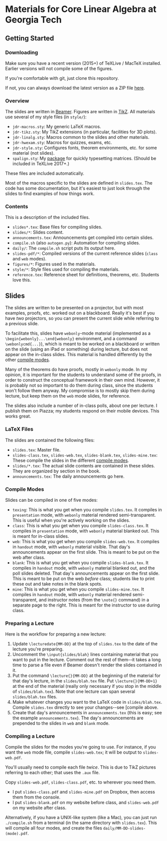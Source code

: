 
# Materials for Core Linear Algebra at Georgia Tech

## Getting Started

### Downloading

Make sure you have a recent version (2015+) of TeXLive / MacTeX installed.  Earlier versions will not compile some of the figures.

If you're comfortable with git, just clone this repository.

If not, you can always download the latest version as a ZIP file [here](https://github.com/QBobWatson/ref-155x/archive/master.zip).

### Overview

The slides are written in [Beamer](http://ctan.org/pkg/beamer).  Figures are written in [TikZ](http://ctan.org/pkg/pgf).  All materials use several of my style files (in `style/`):
* `jdr-macros.sty`: My generic LaTeX macros.
* `jdr-tikz.sty`: My TikZ extensions (in particular, facilities for 3D plots).
* `jdr-linalg.sty`: Macros common to the slides and other materials.
* `jdr-hwexam.sty`: Macros for quizzes, exams, etc.
* `jdr-style.sty`: Configures fonts, theorem environments, etc. for some material (not slides).
* `spalign.sty`: My [package](http://ctan.org/pkg/spalign) for quickly typesetting matrices.  (Should be included in TeXLive 2017+.)

These files are included automatically.

Most of the macros specific to the slides are defined in `slides.tex`.  The code has some documentation, but it's easiest to just look through the slides to find examples of how things work.

### Contents

This is a description of the included files.
* `slides*.tex`: Base files for compiling slides.
* `slides/*`: Slides content.
* `announcements.tex`: Announcements get compiled into certain slides.
* `compile.sh` (also `autogen.py`): Automation for compiling slides.
* `daily/`: The `compile.sh` script puts its output here.
* `slides-pdf/*`: Compiled versions of the current reference slides (`class` and `web` modes).
* `figures/*`: Figures used in the materials.
* `style/*`: Style files used for compiling the materials.
* `reference.tex`: Reference sheet for definitions, theorems, etc.  Students love this.

## Slides

The slides are written to be presented on a projector, but with most examples, proofs, etc. worked out on a blackboard.  Really it's best if you have *two* projectors, so you can present the current slide while referring to a previous slide.

To facilitate this, slides have `webonly`-mode material (implemented as a `\begin{webonly}...\end{webonly}` environment, and a command `\webonlycmd{...}`), which is meant to be worked on a blackboard or written on the slide (using an iPad or something) during lecture, but does not appear on the in-class slides.  This material is handled differently by the other [compile modes](#compile-modes).

Many of the theorems do have proofs, mostly in `webonly` mode.  In my opinion, it is important for the students to understand some of the proofs, in order to construct the conceptual framework in their own mind.  However, it is probably not so important to do them during class, since the students won't follow them anyway.  My compromise is to mostly skip them during lecture, but keep them on the `web` mode slides, for reference.

The slides also include a number of in-class polls, about one per lecture.  I publish them on Piazza; my students respond on their mobile devices.  This works great.

### LaTeX Files

The slides are contained the following files:
* `slides.tex`: Master file.
* `slides-class.tex`, `slides-web.tex`, `slides-blank.tex`, `slides-mine.tex`: These compile the slides in the different [compile modes](#compile-modes).
* `slides/*.tex`: The actual slide contents are contained in these slides.  They are organized by section in the book.
* `announcements.tex`: The daily announcements go here.

### Compile Modes

Slides can be compiled in one of five modes:
* `texing`: This is what you get when you compile `slides.tex`.  It compiles in `presentation` mode, with `webonly` material rendered semi-transparent.  This is useful when you're actively working on the slides.
* `class`: This is what you get when you compile `slides-class.tex`.  It compiles in `presentation` mode, with `webonly` material blanked out.  This is meant for in-class slides.
* `web`: This is what you get when you compile `slides-web.tex`.  It compiles in `handout` mode, with `webonly` material visible.  That day's announcements appear on the first slide.  This is meant to be put on the web after class.
* `blank`: This is what you get when you compile `slides-blank.tex`.  It compiles in `handout` mode, with `webonly` material blanked out, and the poll slides deleted.  That day's announcements appear on the first slide.  This is meant to be put on the web *before* class; students like to print these out and take notes in the blank spots.
* `mine`: This is what you get when you compile `slides-mine.tex`.  It compiles in `handout` mode, with `webonly` material rendered semi-transparent, and instructor notes (from the `\note{}` command) in a separate page to the right.  This is meant for the instructor to use during class.

### Preparing a Lecture

Here is the workflow for preparing a new lecture:
1. Update `\lecturedate{MM-DD}` at the top of `slides.tex` to the date of the lecture you're preparing.
2. Uncomment the `\input{slides/blah}` lines containing material that you want to put in the lecture.  Comment out the rest of them--it takes a long time to parse a file even if Beamer doesn't render the slides contained in it.
3. Put the command `\lecture{}{MM-DD}` at the beginning of the material for that day's lecture, in the `slides/blah.tex` file.  Put `\lecture{}{MM-DD+1}` at the end of the material (really only necessary if you stop in the middle of `slides/blah.tex`).  Note that one lecture can span several `slides/blah.tex` files.
4. Make whatever changes you want to the LaTeX code in `slides/blah.tex`.  Compile `slides.tex` directly to see your changes--see [compile above.
5. Create that day's announcements in `announcements.tex` (this is easy; see the example `announcements.tex`).  The day's announcements are prepended to the slides in `web` and `blank` mode.

### Compiling a Lecture

Compile the slides for the modes you're going to use.  For instance, if you want the `web` mode file, compile `slides-web.tex`; it will be output to `slides-web.pdf`.

You'll usually need to compile each file *twice*.  This is due to TikZ pictures referring to each other; that uses the `.aux` file.

Copy `slides-web.pdf`, `slides-class.pdf`, etc. to wherever you need them. 
* I put `slides-class.pdf` and `slides-mine.pdf` on Dropbox, then access them from the console.
* I put `slides-blank.pdf` on my website before class, and `slides-web.pdf` on my website after class.

Alternatively, if you have a UNIX-like system (like a Mac), you can just run `./compile.sh` from a terminal (in the same directory with `slides.tex`).  This will compile all four modes, and create the files `daily/MM-DD-slides-(mode).pdf`.

